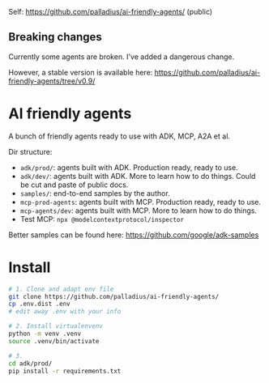 
Self: https://github.com/palladius/ai-friendly-agents/ (public)

## Breaking changes

Currently some agents are broken. I've added a dangerous change.

However, a stable version is available here: https://github.com/palladius/ai-friendly-agents/tree/v0.9/

# AI friendly agents

A bunch of friendly agents ready to use with ADK, MCP, A2A et al.

Dir structure:

* `adk/prod/`: agents built with ADK. Production ready, ready to use.
* `adk/dev/`: agents built with ADK. More to learn how to do things. Could be cut and paste of public docs.
* `samples/`: end-to-end samples by the author.
* `mcp-prod-agents`: agents built with MCP. Production ready, ready to use.
* `mcp-agents/dev`: agents built with MCP. More to learn how to do things.
* Test MCP: `npx @modelcontextprotocol/inspector`

Better samples can be found here: https://github.com/google/adk-samples

# Install

```bash
# 1. Clone and adapt env file
git clone https://github.com/palladius/ai-friendly-agents/
cp .env.dist .env
# edit away .env with your info

# 2. Install virtualenvenv
python -m venv .venv
source .venv/bin/activate

# 3.
cd adk/prod/
pip install -r requirements.txt
```

